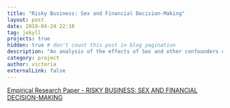 ```yaml
---
title: "Risky Business: Sex and Financial Decision-Making"
layout: post
date: 2019-04-24 22:10
tag: jekyll
projects: true
hidden: true # don't count this post in blog pagination
description: "An analysis of the effects of Sex and other confounders on financial decision making"
category: project
author: victoria
externalLink: false
---
```



<a href="{{site.url}}/assets/Empirical_Research_Paper.pdf">Empirical Research Paper - RISKY BUSINESS: SEX AND FINANCIAL DECISION-MAKING</a>
<object data="{{ site.url }}/assets/Empirical_Research_Paper.pdf" width="1000" height="1000" type='application/pdf'/><object>
